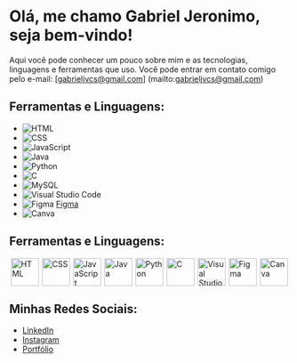 # Olá, me chamo Gabriel Jeronimo, seja bem-vindo!
Aqui você pode conhecer um pouco sobre mim e as tecnologias, linguagens e ferramentas que uso.
Você pode entrar em contato comigo pelo e-mail: [gabrieljvcs@gmail.com] (mailto:gabrieljvcs@gmail.com)


## Ferramentas e Linguagens:
- ![HTML](https://upload.wikimedia.org/wikipedia/commons/6/61/HTML5_logo_and_wordmark.svg)
- ![CSS](https://upload.wikimedia.org/wikipedia/commons/d/d5/CSS3_logo_and_wordmark.svg) 
- ![JavaScript](https://upload.wikimedia.org/wikipedia/commons/4/4c/JavaScript-logo.png)
- ![Java](https://upload.wikimedia.org/wikipedia/en/3/30/Java_logo_and_wordmark.svg)
- ![Python](https://upload.wikimedia.org/wikipedia/commons/c/c3/Python-logo-notext.svg)
- ![C](https://upload.wikimedia.org/wikipedia/commons/1/19/C_Logo.png) 
- ![MySQL](https://upload.wikimedia.org/wikipedia/en/b/b2/MySQL.svg)
- ![Visual Studio Code](https://upload.wikimedia.org/wikipedia/commons/3/3e/Visual_Studio_Code_1.35_icon.svg) 
- ![Figma](https://upload.wikimedia.org/wikipedia/commons/3/38/Figma-logo.svg) [Figma](https://www.figma.com/)
- ![Canva](https://upload.wikimedia.org/wikipedia/en/thumb/3/3e/Canva_logo.svg/1200px-Canva_logo.svg.png)

## Ferramentas e Linguagens:

<div style="display: flex; justify-content: space-around; flex-wrap: wrap;">
    <img src="https://upload.wikimedia.org/wikipedia/commons/6/61/HTML5_logo_and_wordmark.svg" alt="HTML" width="50" heigth ="50"/>
    <img src="https://upload.wikimedia.org/wikipedia/commons/d/d5/CSS3_logo_and_wordmark.svg" alt="CSS" width="50" heigth ="50"/>
    <img src="https://upload.wikimedia.org/wikipedia/commons/4/4c/JavaScript-logo.png" alt="JavaScript" width="50" heigth ="50"/>
    <img src="https://upload.wikimedia.org/wikipedia/commons/6/6a/Java_logo_and_wordmark.svg" alt="Java" width="50" heigth ="50"/>
    <img src="https://upload.wikimedia.org/wikipedia/commons/c/c3/Python-logo-notext.svg" alt="Python" width="50" heigth ="50"/>
    <img src="https://upload.wikimedia.org/wikipedia/commons/1/19/C_Logo.png" alt="C" width="50" heigth ="50"/>
    <img src="https://upload.wikimedia.org/wikipedia/commons/3/3e/Visual_Studio_Code_1.35_icon.svg" alt="Visual Studio Code" width="50" heigth ="50"/>
    <img src="https://upload.wikimedia.org/wikipedia/commons/3/38/Figma-logo.svg" alt="Figma" width="50" heigth="50"/>
    <img src="https://upload.wikimedia.org/wikipedia/en/thumb/3/3e/Canva_logo.svg/1200px-Canva_logo.svg.png" alt="Canva" width="50" heigth="50"/>
</div>


## Minhas Redes Sociais:
- [LinkedIn](https://www.linkedin.com/in/gabrielvrz/)
- [Instagram](https://instagram.com/gabrielvrz)
- [Portfólio](https://portfolio-gabriel-jeronimo.netlify.app)

